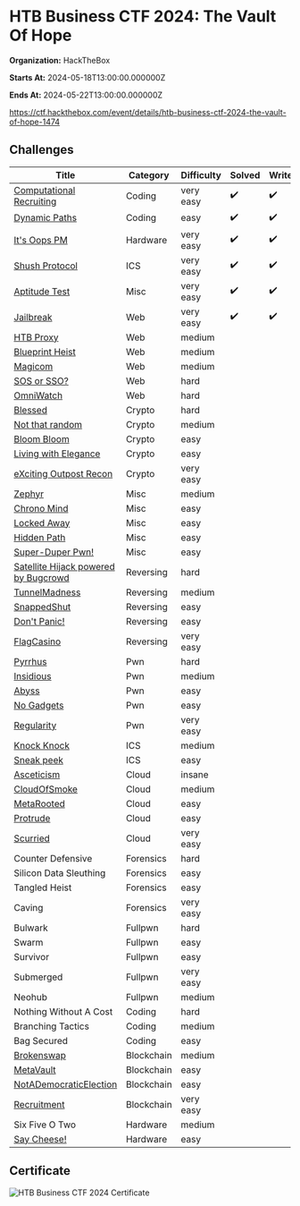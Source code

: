 # HTB Business CTF 2024: The Vault Of Hope

**Organization:** HackTheBox

**Starts At:** 2024-05-18T13:00:00.000000Z

**Ends At:** 2024-05-22T13:00:00.000000Z

https://ctf.hackthebox.com/event/details/htb-business-ctf-2024-the-vault-of-hope-1474

## Challenges

| Title | Category | Difficulty | Solved | Writeup |
| --- | --- | --- | --- | --- |
| [Computational Recruiting](Coding/Computational%20Recruiting/README.md) | Coding | very easy | :heavy_check_mark: | :heavy_check_mark: |
| [Dynamic Paths](Coding/Dynamic%20Paths/README.md) | Coding | easy | :heavy_check_mark: | :heavy_check_mark: |
| [It's Oops PM](Hardware/Its%20Oops%20PM/README.md) | Hardware | very easy | :heavy_check_mark: | :heavy_check_mark: |
| [Shush Protocol](ICS/Shush%20Protocol/README.md) | ICS | very easy | :heavy_check_mark: | :heavy_check_mark: |
| [Aptitude Test](Misc/Aptitude%20Test/README.md) | Misc | very easy | :heavy_check_mark: | :heavy_check_mark: |
| [Jailbreak](Web/Jailbreak/README.md) | Web | very easy | :heavy_check_mark: | :heavy_check_mark: |
| [HTB Proxy](Web/HTB%20Proxy/README.md) | Web | medium |  |  |
| [Blueprint Heist](Web/Blueprint%20Heist/README.md) | Web | medium |  |  |
| [Magicom](Web/Magicom/README.md) | Web | medium |  |  |
| [SOS or SSO?](Web/SOS%20or%20SSO/README.md) | Web | hard |  |  |
| [OmniWatch](Web/OmniWatch/README.md) | Web | hard |  |  |
| [Blessed](Crypto/Blessed/README.md) | Crypto | hard |  |  |
| [Not that random](Crypto/Not%20that%20random/README.md) | Crypto | medium |  |  |
| [Bloom Bloom](Crypto/Bloom%20Bloom/README.md) | Crypto | easy |  |  |
| [Living with Elegance](Crypto/Living%20with%20Elegance/README.md) | Crypto | easy |  |  |
| [eXciting Outpost Recon](Crypto/eXciting%20Outpost%20Recon/README.md) | Crypto | very easy |  |  |
| [Zephyr](Misc/Zephyr/README.md) | Misc | medium |  |  |
| [Chrono Mind](Misc/Chrono%20Mind/README.md) | Misc | easy |  |  |
| [Locked Away](Misc/Locked%20Away/README.md) | Misc | easy |  |  |
| [Hidden Path](Misc/Hidden%20Path/README.md) | Misc | easy |  |  |
| [Super-Duper Pwn!](Misc/Super-Duper%20Pwn/README.md) | Misc | easy |  |  |
| [Satellite Hijack powered by Bugcrowd](Reversing/Satellite%20Hijack%20powered%20by%20Bugcrowd/README.md) | Reversing | hard |  |  |
| [TunnelMadness](Reversing/TunnelMadness/README.md) | Reversing | medium |  |  |
| [SnappedShut](Reversing/SnappedShut/README.md) | Reversing | easy |  |  |
| [Don't Panic!](Reversing/Dont%20Panic/README.md) | Reversing | easy |  |  |
| [FlagCasino](Reversing/FlagCasino/README.md) | Reversing | very easy |  |  |
| [Pyrrhus](Pwn/Pyrrhus/README.md) | Pwn | hard |  |  |
| [Insidious](Pwn/Insidious/README.md) | Pwn | medium |  |  |
| [Abyss](Pwn/Abyss/README.md) | Pwn | easy |  |  |
| [No Gadgets](Pwn/No%20Gadgets/README.md) | Pwn | easy |  |  |
| [Regularity](Pwn/Regularity/README.md) | Pwn | very easy |  |  |
| [Knock Knock](ICS/Knock%20Knock/README.md) | ICS | medium |  |  |
| [Sneak peek](ICS/Sneak%20peek/README.md) | ICS | easy |  |  |
| [Asceticism](Cloud/Asceticism/README.md) | Cloud | insane |  |  |
| [CloudOfSmoke](Cloud/CloudOfSmoke/README.md) | Cloud | medium |  |  |
| [MetaRooted](Cloud/MetaRooted/README.md) | Cloud | easy |  |  |
| [Protrude](Cloud/Protrude/README.md) | Cloud | easy |  |  |
| [Scurried](Cloud/Scurried/README.md) | Cloud | very easy |  |  |
| Counter Defensive | Forensics | hard |  |  |
| Silicon Data Sleuthing | Forensics | easy |  |  |
| Tangled Heist | Forensics | easy |  |  |
| Caving | Forensics | very easy |  |  |
| Bulwark | Fullpwn | hard |  |  |
| Swarm | Fullpwn | easy |  |  |
| Survivor | Fullpwn | easy |  |  |
| Submerged | Fullpwn | very easy |  |  |
| Neohub | Fullpwn | medium |  |  |
| Nothing Without A Cost | Coding | hard |  |  |
| Branching Tactics | Coding | medium |  |  |
| Bag Secured | Coding | easy |  |  |
| [Brokenswap](Blockchain/Brokenswap/README.md) | Blockchain | medium |  |  |
| [MetaVault](Blockchain/MetaVault/README.md) | Blockchain | easy |  |  |
| [NotADemocraticElection](Blockchain/NotADemocraticElection/README.md) | Blockchain | easy |  |  |
| [Recruitment](Blockchain/Recruitment/README.md) | Blockchain | very easy |  |  |
| Six Five O Two | Hardware | medium |  |  |
| [Say Cheese!](Hardware/Say%20Cheese/README.md) | Hardware | easy |  |  |

## Certificate
![HTB Business CTF 2024 Certificate](Certificate.png)
